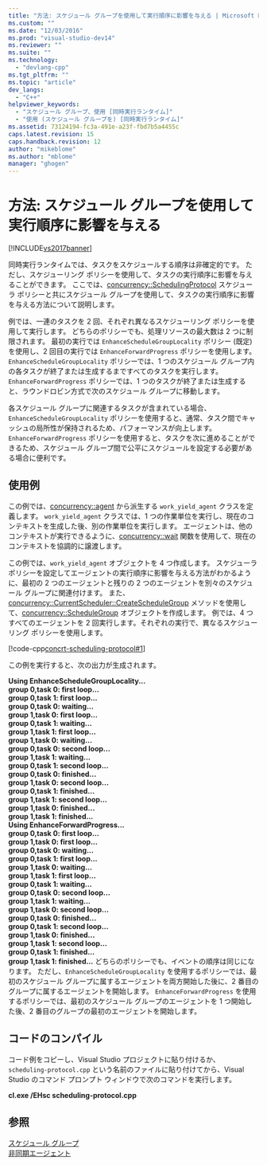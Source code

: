 ```yaml
---
title: "方法: スケジュール グループを使用して実行順序に影響を与える | Microsoft Docs"
ms.custom: ""
ms.date: "12/03/2016"
ms.prod: "visual-studio-dev14"
ms.reviewer: ""
ms.suite: ""
ms.technology: 
  - "devlang-cpp"
ms.tgt_pltfrm: ""
ms.topic: "article"
dev_langs: 
  - "C++"
helpviewer_keywords: 
  - "スケジュール グループ、使用 [同時実行ランタイム]"
  - "使用 (スケジュール グループを) [同時実行ランタイム]"
ms.assetid: 73124194-fc3a-491e-a23f-fbd7b5a4455c
caps.latest.revision: 15
caps.handback.revision: 12
author: "mikeblome"
ms.author: "mblome"
manager: "ghogen"
---
```

# 方法: スケジュール グループを使用して実行順序に影響を与える
[!INCLUDE[vs2017banner](../../assembler/inline/includes/vs2017banner.md)]

同時実行ランタイムでは、タスクをスケジュールする順序は非確定的です。  ただし、スケジューリング ポリシーを使用して、タスクの実行順序に影響を与えることができます。  ここでは、[concurrency::SchedulingProtocol](../Topic/PolicyElementKey%20Enumeration.md) スケジューラ ポリシーと共にスケジュール グループを使用して、タスクの実行順序に影響を与える方法について説明します。  
  
 例では、一連のタスクを 2 回、それぞれ異なるスケジューリング ポリシーを使用して実行します。  どちらのポリシーでも、処理リソースの最大数は 2 つに制限されます。  最初の実行では `EnhanceScheduleGroupLocality`  ポリシー \(既定\) を使用し、2 回目の実行では `EnhanceForwardProgress` ポリシーを使用します。  `EnhanceScheduleGroupLocality` ポリシーでは、1 つのスケジュール グループ内の各タスクが終了または生成するまですべてのタスクを実行します。  `EnhanceForwardProgress` ポリシーでは、1 つのタスクが終了または生成すると、ラウンドロビン方式で次のスケジュール グループに移動します。  
  
 各スケジュール グループに関連するタスクが含まれている場合、`EnhanceScheduleGroupLocality` ポリシーを使用すると、通常、タスク間でキャッシュの局所性が保持されるため、パフォーマンスが向上します。  `EnhanceForwardProgress` ポリシーを使用すると、タスクを次に進めることができるため、スケジュール グループ間で公平にスケジュールを設定する必要がある場合に便利です。  
  
## 使用例  
 この例では、[concurrency::agent](../../parallel/concrt/reference/agent-class.md) から派生する `work_yield_agent` クラスを定義します。  `work_yield_agent` クラスでは、1 つの作業単位を実行し、現在のコンテキストを生成した後、別の作業単位を実行します。  エージェントは、他のコンテキストが実行できるように、[concurrency::wait](../Topic/wait%20Function.md) 関数を使用して、現在のコンテキストを協調的に譲渡します。  
  
 この例では、`work_yield_agent` オブジェクトを 4 つ作成します。  スケジューラ ポリシーを設定してエージェントの実行順序に影響を与える方法がわかるように、最初の 2 つのエージェントと残りの 2 つのエージェントを別々のスケジュール グループに関連付けます。  また、[concurrency::CurrentScheduler::CreateScheduleGroup](../Topic/CurrentScheduler::CreateScheduleGroup%20Method.md) メソッドを使用して、[concurrency::ScheduleGroup](../Topic/ScheduleGroup%20Class.md) オブジェクトを作成します。  例では、4 つすべてのエージェントを 2 回実行します。それぞれの実行で、異なるスケジューリング ポリシーを使用します。  
  
 [!code-cpp[concrt-scheduling-protocol#1](../../parallel/concrt/codesnippet/CPP/how-to-use-schedule-groups-to-influence-order-of-execution_1.cpp)]  
  
 この例を実行すると、次の出力が生成されます。  
  
  **Using EnhanceScheduleGroupLocality...**  
**group 0,task 0: first loop...**  
**group 0,task 1: first loop...**  
**group 0,task 0: waiting...**  
**group 1,task 0: first loop...**  
**group 0,task 1: waiting...**  
**group 1,task 1: first loop...**  
**group 1,task 0: waiting...**  
**group 0,task 0: second loop...**  
**group 1,task 1: waiting...**  
**group 0,task 1: second loop...**  
**group 0,task 0: finished...**  
**group 1,task 0: second loop...**  
**group 0,task 1: finished...**  
**group 1,task 1: second loop...**  
**group 1,task 0: finished...**  
**group 1,task 1: finished...**  
**Using EnhanceForwardProgress...**  
**group 0,task 0: first loop...**  
**group 1,task 0: first loop...**  
**group 0,task 0: waiting...**  
**group 0,task 1: first loop...**  
**group 1,task 0: waiting...**  
**group 1,task 1: first loop...**  
**group 0,task 1: waiting...**  
**group 0,task 0: second loop...**  
**group 1,task 1: waiting...**  
**group 1,task 0: second loop...**  
**group 0,task 0: finished...**  
**group 0,task 1: second loop...**  
**group 1,task 0: finished...**  
**group 1,task 1: second loop...**  
**group 0,task 1: finished...**  
**group 1,task 1: finished...** どちらのポリシーでも、イベントの順序は同じになります。  ただし、`EnhanceScheduleGroupLocality` を使用するポリシーでは、最初のスケジュール グループに属するエージェントを両方開始した後に、2 番目のグループに属するエージェントを開始します。  `EnhanceForwardProgress` を使用するポリシーでは、最初のスケジュール グループのエージェントを 1 つ開始した後、2 番目のグループの最初のエージェントを開始します。  
  
## コードのコンパイル  
 コード例をコピーし、Visual Studio プロジェクトに貼り付けるか、`scheduling-protocol.cpp` という名前のファイルに貼り付けてから、Visual Studio のコマンド プロンプト ウィンドウで次のコマンドを実行します。  
  
 **cl.exe \/EHsc scheduling\-protocol.cpp**  
  
## 参照  
 [スケジュール グループ](../../parallel/concrt/schedule-groups.md)   
 [非同期エージェント](../../parallel/concrt/asynchronous-agents.md)